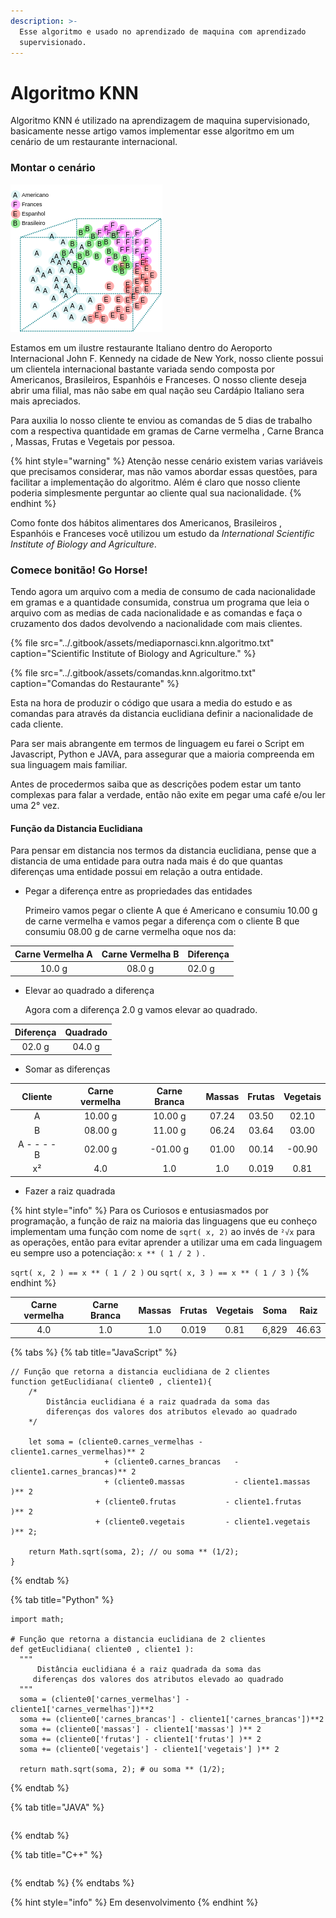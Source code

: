 ```yaml
---
description: >-
  Esse algoritmo e usado no aprendizado de maquina com aprendizado
  supervisionado.
---
```


# Algoritmo KNN

  Algoritmo KNN é utilizado na aprendizagem de maquina supervisionado, basicamente nesse artigo vamos implementar esse algoritmo em um cenário de um restaurante internacional.

### Montar o cenário

![Vis&#xE3;o dos DataSet](../.gitbook/assets/imagemdosdados.png)

  Estamos em um ilustre restaurante Italiano dentro do Aeroporto Internacional John F. Kennedy na cidade de New York, nosso cliente possui um clientela internacional bastante variada sendo composta por Americanos, Brasileiros,  Espanhóis e Franceses. O nosso cliente deseja abrir uma filial, mas não sabe em qual nação seu Cardápio Italiano sera mais apreciados.

  Para auxilia lo nosso cliente te enviou as comandas de 5 dias de trabalho com a respectiva quantidade em gramas de Carne vermelha , Carne Branca , Massas, Frutas e Vegetais por pessoa.

{% hint style="warning" %}
Atenção nesse cenário existem varias variáveis  que precisamos considerar, mas não vamos abordar essas questões, para facilitar a implementação do algoritmo. Além é claro que nosso cliente poderia simplesmente perguntar ao cliente qual sua nacionalidade.
{% endhint %}

  Como fonte dos hábitos alimentares dos Americanos, Brasileiros , Espanhóis e Franceses você utilizou um estudo da _International Scientific Institute of Biology and Agriculture_.

### Comece bonitão! Go Horse!

  Tendo agora um arquivo com a media de consumo de cada nacionalidade em gramas e a quantidade consumida, construa um programa que leia o arquivo com as medias de cada nacionalidade e as comandas e faça o cruzamento dos dados devolvendo a nacionalidade com mais clientes.

{% file src="../.gitbook/assets/mediapornasci.knn.algoritmo.txt" caption="Scientific Institute of Biology and Agriculture." %}

{% file src="../.gitbook/assets/comandas.knn.algoritmo.txt" caption="Comandas do Restaurante" %}

  Esta na hora de produzir o código que usara a media do estudo e as comandas para através da distancia euclidiana definir a nacionalidade de cada cliente.

  Para ser mais abrangente em termos de linguagem eu farei o Script em Javascript, Python e JAVA, para assegurar que a maioria compreenda em sua linguagem mais familiar.

  Antes de procedermos saiba que as descrições podem estar um tanto complexas para falar a verdade, então não exite em pegar uma café e/ou ler uma 2° vez.

#### Função da Distancia Euclidiana

  Para pensar em distancia nos termos da distancia euclidiana, pense que a distancia de uma entidade para outra nada mais é do que quantas diferenças uma entidade possui em relação a outra entidade.

* Pegar a diferença entre as propriedades das entidades

  Primeiro vamos pegar o cliente A que é Americano e consumiu 10.00 g de carne vermelha e vamos pegar a diferença com o cliente B que consumiu 08.00 g de carne vermelha oque nos da: 

| Carne Vermelha A | Carne Vermelha B | Diferença |
| :---: | :---: | :--- |
| 10.0 g | 08.0 g | 02.0 g |

* Elevar ao quadrado a diferença 

  Agora com a diferença 2.0 g vamos elevar ao quadrado.

| Diferença | Quadrado |
| :---: | :---: |
| 02.0 g | 04.0 g |

* Somar as diferenças 

| Cliente |  Carne vermelha | Carne Branca  | Massas | Frutas | Vegetais |
| :---: | :---: | :---: | :---: | :---: | :---: |
| A | 10.00 g | 10.00 g | 07.24 | 03.50 | 02.10 |
| B | 08.00 g | 11.00 g | 06.24 | 03.64 | 03.00 |
| A - - - - B | 02.00 g |  -01.00 g | 01.00 | 00.14 | -00.90 |
| x² | 4.0 | 1.0 | 1.0 | 0.019 | 0.81 |

* Fazer a raiz quadrada

{% hint style="info" %}
Para os Curiosos e entusiasmados por programação,  a função de raiz na maioria das linguagens que eu conheço implementam uma função com nome de `sqrt( x, 2)` ao invés de `²√x`  para as operações, então para evitar aprender a utilizar uma em cada linguagem eu sempre uso a potenciação: `x ** ( 1 / 2 )` .

`sqrt( x, 2 ) == x ** ( 1 / 2 )` ou `sqrt( x, 3 ) == x ** ( 1 / 3 )`
{% endhint %}

| Carne vermelha | Carne Branca | Massas | Frutas | Vegetais | Soma | Raiz |
| :---: | :---: | :---: | :---: | :---: | :---: | :---: |
| 4.0 | 1.0 | 1.0 | 0.019 | 0.81 | 6,829 | 46.63 |

{% tabs %}
{% tab title="JavaScript" %}
```text
// Função que retorna a distancia euclidiana de 2 clientes
function getEuclidiana( cliente0 , cliente1){
	/*
		Distância euclidiana é a raiz quadrada da soma das
		diferenças dos valores dos atributos elevado ao quadrado
	*/

	let soma = (cliente0.carnes_vermelhas - cliente1.carnes_vermelhas)** 2
					 + (cliente0.carnes_brancas   - cliente1.carnes_brancas)** 2
					 + (cliente0.massas           - cliente1.massas        )** 2
				   + (cliente0.frutas           - cliente1.frutas        )** 2
				   + (cliente0.vegetais         - cliente1.vegetais      )** 2;
	
	return Math.sqrt(soma, 2); // ou soma ** (1/2);
}
```
{% endtab %}

{% tab title="Python" %}
```text
import math;

# Função que retorna a distancia euclidiana de 2 clientes
def getEuclidiana( cliente0 , cliente1 ):
  """
	  Distância euclidiana é a raiz quadrada da soma das
	 diferenças dos valores dos atributos elevado ao quadrado
  """
  soma = (cliente0['carnes_vermelhas'] - cliente1['carnes_vermelhas'])**2
  soma += (cliente0['carnes_brancas'] - cliente1['carnes_brancas'])**2
  soma += (cliente0['massas'] - cliente1['massas'] )** 2
  soma += (cliente0['frutas'] - cliente1['frutas'] )** 2
  soma += (cliente0['vegetais'] - cliente1['vegetais'] )** 2
	
  return math.sqrt(soma, 2); # ou soma ** (1/2);
```
{% endtab %}

{% tab title="JAVA" %}
```

```
{% endtab %}

{% tab title="C++" %}
```

```
{% endtab %}
{% endtabs %}







{% hint style="info" %}
Em desenvolvimento
{% endhint %}

